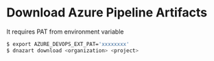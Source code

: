 # Download Azure Pipeline Artifacts

It requires PAT from environment variable

```bash
$ export AZURE_DEVOPS_EXT_PAT='xxxxxxxx'
$ dnazart download <organization> <project>
```